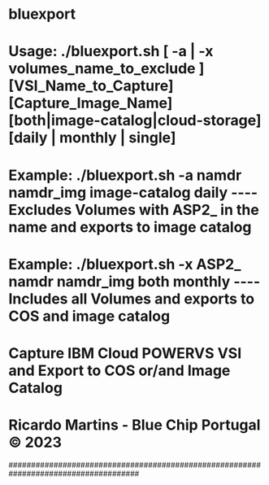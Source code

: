 # bluexport
#
# Usage:    ./bluexport.sh [ -a | -x volumes_name_to_exclude ] [VSI_Name_to_Capture] [Capture_Image_Name] [both|image-catalog|cloud-storage] [daily | monthly | single]
#
# Example:  ./bluexport.sh -a namdr namdr_img image-catalog daily ---- Excludes Volumes with ASP2_ in the name and exports to image catalog
# Example:  ./bluexport.sh -x ASP2_ namdr namdr_img both monthly    ---- Includes all Volumes and exports to COS and image catalog
#
# Capture IBM Cloud POWERVS VSI and Export to COS or/and Image Catalog
# Ricardo Martins - Blue Chip Portugal © 2023
#####################################################################################
